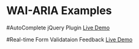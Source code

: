 WAI-ARIA Examples
======================

#AutoComplete jQuery Plugin
[Live Demo](http://mulder21c.github.io/aria-examples/autocomplete/index.html)

#Real-time Form Validataion Feedback
[Live Demo](https://mulder21c.github.io/aria-examples/realtime-validation/index.html)